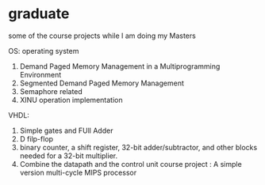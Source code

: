 # graduate
some of the course projects while I am doing my Masters

OS: operating system
1. Demand Paged Memory Management in a Multiprogramming Environment
2. Segmented Demand Paged Memory Management
3. Semaphore related
4. XINU operation implementation


VHDL:
1. Simple gates and FUll Adder
2. D filp-flop
3. binary counter, a shift register, 32-bit adder/subtractor, and other blocks needed for a 32-bit multiplier.
4. Combine the datapath and the control unit
course project : A simple version multi-cycle MIPS processor
